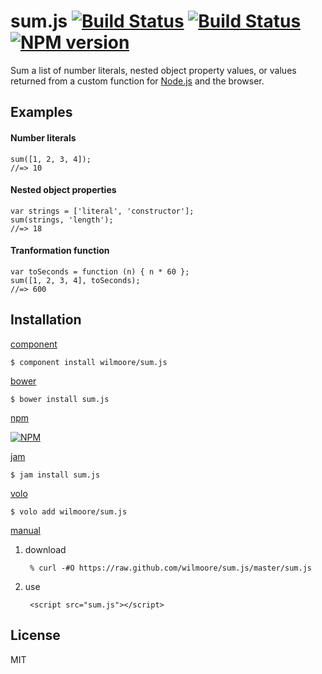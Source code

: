 # sum.js [![Build Status](https://travis-ci.org/wilmoore/sum.js.png?branch=master)](https://travis-ci.org/wilmoore/sum.js) [![Build Status](https://david-dm.org/wilmoore/sum.js.png)](https://david-dm.org/wilmoore/sum.js) [![NPM version](https://badge.fury.io/js/sum.js.png)](http://badge.fury.io/js/sum.js)

  Sum a list of number literals, nested object property values, or values returned from a custom function for [Node.js][] and the browser.

## Examples

#### Number literals

    sum([1, 2, 3, 4]);
    //=> 10

#### Nested object properties

    var strings = ['literal', 'constructor'];
    sum(strings, 'length');
    //=> 18

#### Tranformation function

    var toSeconds = function (n) { n * 60 };
    sum([1, 2, 3, 4], toSeconds);
    //=> 600

## Installation

[component](http://component.io/wilmoore/sum.js)

    $ component install wilmoore/sum.js

[bower](http://sindresorhus.com/bower-components/)

    $ bower install sum.js

[npm](https://npmjs.org/package/sum.js)

[![NPM](https://nodei.co/npm/sum.js.png?downloads=true)](https://nodei.co/npm/sum.js/)

[jam](http://jamjs.org/packages/#/details/sum.js)

    $ jam install sum.js

[volo](http://volojs.org)

    $ volo add wilmoore/sum.js

[manual][]

1. download

        % curl -#O https://raw.github.com/wilmoore/sum.js/master/sum.js

2. use

        <script src="sum.js"></script>

## License

  MIT

[Node.js]:  http://nodejs.org
[manual]:   http://yuiblog.com/blog/2006/06/01/global-domination/

